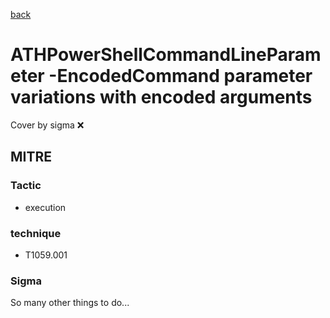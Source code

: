 [back](../index.md)
# ATHPowerShellCommandLineParameter -EncodedCommand parameter variations with encoded arguments
Cover by sigma :x: 

## MITRE
### Tactic
  - execution

### technique
  - T1059.001

### Sigma

 So many other things to do...